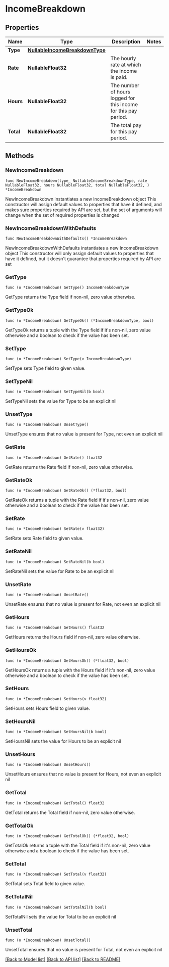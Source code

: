 # IncomeBreakdown

## Properties

Name | Type | Description | Notes
------------ | ------------- | ------------- | -------------
**Type** | [**NullableIncomeBreakdownType**](IncomeBreakdownType.md) |  | 
**Rate** | **NullableFloat32** | The hourly rate at which the income is paid. | 
**Hours** | **NullableFloat32** | The number of hours logged for this income for this pay period. | 
**Total** | **NullableFloat32** | The total pay for this pay period. | 

## Methods

### NewIncomeBreakdown

`func NewIncomeBreakdown(type_ NullableIncomeBreakdownType, rate NullableFloat32, hours NullableFloat32, total NullableFloat32, ) *IncomeBreakdown`

NewIncomeBreakdown instantiates a new IncomeBreakdown object
This constructor will assign default values to properties that have it defined,
and makes sure properties required by API are set, but the set of arguments
will change when the set of required properties is changed

### NewIncomeBreakdownWithDefaults

`func NewIncomeBreakdownWithDefaults() *IncomeBreakdown`

NewIncomeBreakdownWithDefaults instantiates a new IncomeBreakdown object
This constructor will only assign default values to properties that have it defined,
but it doesn't guarantee that properties required by API are set

### GetType

`func (o *IncomeBreakdown) GetType() IncomeBreakdownType`

GetType returns the Type field if non-nil, zero value otherwise.

### GetTypeOk

`func (o *IncomeBreakdown) GetTypeOk() (*IncomeBreakdownType, bool)`

GetTypeOk returns a tuple with the Type field if it's non-nil, zero value otherwise
and a boolean to check if the value has been set.

### SetType

`func (o *IncomeBreakdown) SetType(v IncomeBreakdownType)`

SetType sets Type field to given value.


### SetTypeNil

`func (o *IncomeBreakdown) SetTypeNil(b bool)`

 SetTypeNil sets the value for Type to be an explicit nil

### UnsetType
`func (o *IncomeBreakdown) UnsetType()`

UnsetType ensures that no value is present for Type, not even an explicit nil
### GetRate

`func (o *IncomeBreakdown) GetRate() float32`

GetRate returns the Rate field if non-nil, zero value otherwise.

### GetRateOk

`func (o *IncomeBreakdown) GetRateOk() (*float32, bool)`

GetRateOk returns a tuple with the Rate field if it's non-nil, zero value otherwise
and a boolean to check if the value has been set.

### SetRate

`func (o *IncomeBreakdown) SetRate(v float32)`

SetRate sets Rate field to given value.


### SetRateNil

`func (o *IncomeBreakdown) SetRateNil(b bool)`

 SetRateNil sets the value for Rate to be an explicit nil

### UnsetRate
`func (o *IncomeBreakdown) UnsetRate()`

UnsetRate ensures that no value is present for Rate, not even an explicit nil
### GetHours

`func (o *IncomeBreakdown) GetHours() float32`

GetHours returns the Hours field if non-nil, zero value otherwise.

### GetHoursOk

`func (o *IncomeBreakdown) GetHoursOk() (*float32, bool)`

GetHoursOk returns a tuple with the Hours field if it's non-nil, zero value otherwise
and a boolean to check if the value has been set.

### SetHours

`func (o *IncomeBreakdown) SetHours(v float32)`

SetHours sets Hours field to given value.


### SetHoursNil

`func (o *IncomeBreakdown) SetHoursNil(b bool)`

 SetHoursNil sets the value for Hours to be an explicit nil

### UnsetHours
`func (o *IncomeBreakdown) UnsetHours()`

UnsetHours ensures that no value is present for Hours, not even an explicit nil
### GetTotal

`func (o *IncomeBreakdown) GetTotal() float32`

GetTotal returns the Total field if non-nil, zero value otherwise.

### GetTotalOk

`func (o *IncomeBreakdown) GetTotalOk() (*float32, bool)`

GetTotalOk returns a tuple with the Total field if it's non-nil, zero value otherwise
and a boolean to check if the value has been set.

### SetTotal

`func (o *IncomeBreakdown) SetTotal(v float32)`

SetTotal sets Total field to given value.


### SetTotalNil

`func (o *IncomeBreakdown) SetTotalNil(b bool)`

 SetTotalNil sets the value for Total to be an explicit nil

### UnsetTotal
`func (o *IncomeBreakdown) UnsetTotal()`

UnsetTotal ensures that no value is present for Total, not even an explicit nil

[[Back to Model list]](../README.md#documentation-for-models) [[Back to API list]](../README.md#documentation-for-api-endpoints) [[Back to README]](../README.md)


